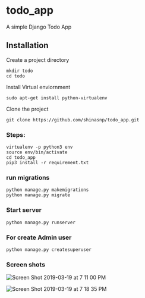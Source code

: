 # todo_app
A simple Django Todo App
## Installation

Create a project directory

```
mkdir todo
cd todo
```

Install Virtual enviornment

```
sudo apt-get install python-virtualenv
```
Clone the project

```
git clone https://github.com/shinasnp/todo_app.git

```
### Steps:
```
virtualenv -p python3 env
source env/bin/activate
cd todo_app
pip3 install -r requirement.txt
```
### run migrations
```
python manage.py makemigrations
python manage.py migrate
```

### Start server
```
python manage.py runserver
```
### For create Admin user
```
python manage.py createsuperuser
```

### Screen shots
![Screen Shot 2019-03-19 at 7 11 00 PM](https://user-images.githubusercontent.com/9362086/54610677-7ff97b00-4a7b-11e9-90fc-a6c6095e71b4.png)

![Screen Shot 2019-03-19 at 7 18 35 PM](https://user-images.githubusercontent.com/9362086/54610870-ea122000-4a7b-11e9-9718-0c716d62a673.png)

